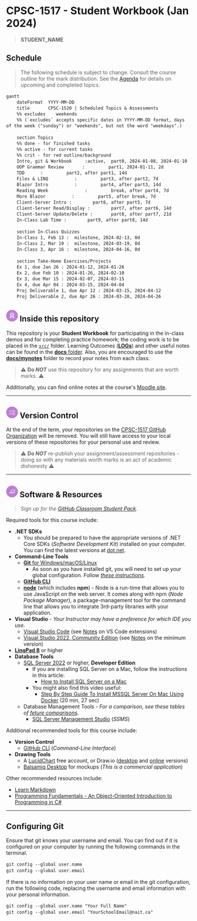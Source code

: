 # CPSC-1517 - **Student Workbook** (Jan 2024)

> **STUDENT_NAME**

## Schedule

> The following schedule is subject to change. Consult the course outline for the mark distribution. See the [Agenda](./Agenda.md) for details on upcoming and completed topics.

```mermaid
gantt
    dateFormat  YYYY-MM-DD
    title       CPSC-1520 | Scheduled Topics & Assessments
    %% excludes    weekends
    %% (`excludes` accepts specific dates in YYYY-MM-DD format, days of the week ("sunday") or "weekends", but not the word "weekdays".)

    section Topics
    %% done - for finished tasks
    %% active - for current tasks
    %% crit - for red outline/background
    Intro, git & Workbook     :active,  part0, 2024-01-08, 2024-01-10
    OOP Grammar Review       :         part1, 2024-01-11, 2d
    TDD      :         part2, after part1, 14d
    Files & LINQ          :         part3, after part2, 7d
    Blazor Intro          :         part4, after part3, 14d
    Reading Week              :         break, after part4, 7d
    More Blazor          :         part5, after break, 7d
    Client-Server Intro :        part6, after part5, 7d
    Client-Server Read/Display :        part7, after part6, 14d
    Client-Server Update/Delete :       part8, after part7, 21d
    In-Class Lab Time :        part9, after part8, 14d

    section In-Class Quizzes
    In-Class 1, Feb 13 :  milestone, 2024-02-13, 0d
    In-Class 2, Mar 19 :  milestone, 2024-03-19, 0d
    In-Class 3, Apr 16 :  milestone, 2024-04-16, 0d

    section Take-Home Exercises/Projects
    Ex 1, due Jan 26 : 2024-01-12, 2024-01-26
    Ex 2, due Feb 10 : 2024-01-26, 2024-02-10
    Ex 3, due Mar 15 : 2024-02-07, 2024-03-15
    Ex 4, due Apr 04 : 2024-03-15, 2024-04-04
    Proj Deliverable 1, due Apr 12 : 2024-03-15, 2024-04-12
    Proj Deliverable 2, due Apr 26 : 2024-03-28, 2024-04-26

```


## ![Inside This Repo](./docs/images/level.png) Inside this repository

This repository is your **Student Workbook** for participating in the in-class demos and for completing practice homework; the coding work is to be placed in the [*`src/`*](./src/ReadMe.md) folder. Learning Outcomes ([**LOGs**](./docs/learning_outcomes/ReadMe.md)) and other useful notes can be found in the [**docs** folder](./docs). Also, you are encouraged to use the [**docs/mynotes**](./docs/mynotes/ReadMe.md) folder to record your notes from each class.

> :warning: **Do *NOT*** use this repository for any assignments that are worth marks. :warning:

Additionally, you can find online notes at the course's [Moodle site](https://moodle.nait.ca).

<!--
> *There are old,  unofficial [website notes](https://cpsc-1517.github.io). These notes are no longer maintained, but may still be useful for some aspects of this course. You should remember that they contain content that references the older .NET Framework which is no longer taught in this course, so don't attempt to blindly apply content into material for the current iteration of this course.*
-->

----

## ![Version Control](./docs/images/tasks.png) Version Control

At the end of the term, your repositories on the [CPSC-1517 GitHub Organization](https://github.com/CPSC-1517) will be removed. You will still have access to your local versions of these repositories for your personal use and review.

> :warning: **Do *NOT*** re-publish your assignment/assessment repositories - doing so with any materials worth marks is an act of academic dishonesty :warning:


----

## ![Software et.al.](./docs/images/code.png) Software & Resources

> *Sign up for the [GitHub Classroom Student Pack](https://education.github.com/pack).*

Required tools for this course include:

- **.NET SDKs**
  - You should be prepared to have the appropriate versions of .NET Core SDKs (*Software Development Kit*) installed on your computer. You can find the latest versions at [dot.net](https://dot.net).
- **Command-Line Tools**
  - [**Git** for Windows/macOS/Linux](https://git-scm.com/downloads)
    - As soon as you have installed git, you will need to set up your global configuration. Follow [*these instructions*](#configuring-git).
  - [**GitHub CLI**](https://cli.github.com/)
  - [**node**](https://nodejs.org/en/download/) (which includes **npm**) - Node is a run-time that allows you to use JavaScript on the web server. It comes along with npm (*Node Package Manager*), a package-management tool for the command line that allows you to integrate 3rd-party libraries with your application.
- **Visual Studio** - *Your Instructor may have a preference for which IDE you use.*
  - [Visual Studio Code](https://code.visualstudio.com) (see [Notes](./docs/ToolTips.md#vs-code) on VS Code extensions)
  - [Visual Studio 2022, Community Edition](https://visualstudio.microsoft.com/) (see [Notes](./docs/ToolTips.md#vs-2022-community) on the minimum version)
- [**LinqPad 8**](https://www.linqpad.net/Download.aspx) or higher
- **Database Tools**
  - [SQL Server 2022](https://www.microsoft.com/sql-server/sql-server-downloads) or higher, **Developer Edition**
    - If you are installing SQL Server on a Mac, follow the instructions in this article:
      - [How to Install SQL Server on a Mac](https://database.guide/how-to-install-sql-server-on-a-mac/)
    - You might also find this video useful:
      - [Step By Step Guide To Install MSSQL Server On Mac Using Docker](https://youtu.be/BVNWRYPv78o) (20 min, 27 sec)
  - Database Management Tools - *For a comparison, see these tables of [feture comparisons](https://learn.microsoft.com/en-us/azure-data-studio/what-is-azure-data-studio#feature-comparison-with-sql-server-management-studio-ssms).*
    - [SQL Server Management Studio](https://docs.microsoft.com/sql/ssms/download-sql-server-management-studio-ssms?view=sql-server-ver15#download-ssms) (*SSMS*)

Additional recommended tools for this course include:

- **Version Control**
  - [GitHub CLI](https://cli.github.com/) (*Command-Line Interface*)
- **Drawing Tools**
  - A [LucidChart](https://www.lucidchart.com/pages/) free account, or Draw.io ([desktop](https://about.draw.io/integrations/#integrations_offline) and [online](https://draw.io) versions)
  - [Balsamiq Desktop](https://balsamiq.com/wireframes/desktop/) for mockups (*This is a commercial application*)

Other recommended resources include:

- [Learn Markdown](https://commonmark.org/help/)
- [Programming Fundamentals - An Object-Oriented Introduction to Programming in C#](https://programming-0101.github.io/TheBook/)

----

## Configuring Git

Ensure that git knows your username and email. You can find out if it is configured on your computer by running the following commands in the terminal.

```ps
git config --global user.name
git config --global user.email
```

If there is no information on your user name or email in the git configuration, run the following code, replacing the username and email information with your personal information.

```ps
git config --global user.name "Your Full Name"
git config --global user.email "YourSchoolEmail@nait.ca"
```

